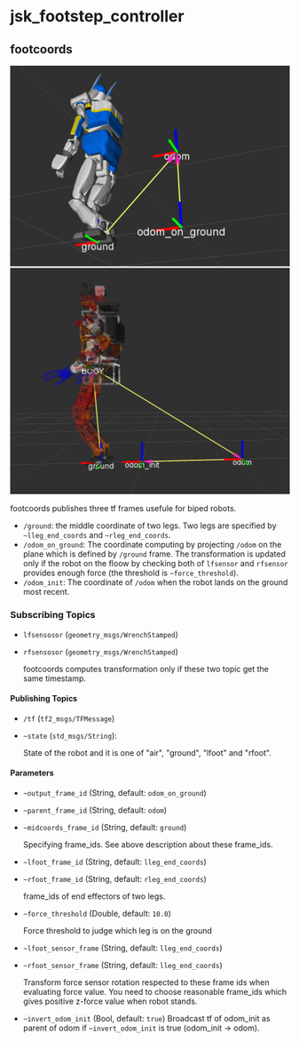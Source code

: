 # jsk\_footstep\_controller


## footcoords
![footcoords.png](images/footcoords.png)
![jaxon_odom_init.png](images/jaxon_odom_init.png)

footcoords publishes three tf frames usefule for biped robots.
* `/ground`: the middle coordinate of two legs. Two legs are specified
by `~lleg_end_coords` and `~rleg_end_coords`.
* `/odom_on_ground`: The coordinate computing by projecting `/odom` on the plane which is defined by `/ground` frame. The transformation is updated only if the robot on the floow by checking
both of `lfsensor` and `rfsensor` provides enough force (the threshold is `~force_threshold`).
* `/odom_init`: The coordinate of `/odom` when the robot lands on the ground most recent.

### Subscribing Topics
* `lfsensosor` (`geometry_msgs/WrenchStamped`)
* `rfsensosor` (`geometry_msgs/WrenchStamped`)

   footcoords computes transformation only if these two topic get the
   same timestamp.

#### Publishing Topics
* `/tf` (`tf2_msgs/TFMessage`)
* `~state` (`std_msgs/String`):

   State of the robot and it is one of "air", "ground", "lfoot" and "rfoot".

#### Parameters
* `~output_frame_id` (String, default: `odom_on_ground`)
* `~parent_frame_id` (String, default: `odom`)
* `~midcoords_frame_id` (String, default: `ground`)

   Specifying frame\_ids. See above description about these frame\_ids.
* `~lfoot_frame_id` (String, default: `lleg_end_coords`)
* `~rfoot_frame_id` (String, default: `rleg_end_coords`)

   frame\_ids of end effectors of two legs.
* `~force_threshold` (Double, default: `10.0`)

   Force threshold to judge which leg is on the ground

* `~lfoot_sensor_frame` (String, default: `lleg_end_coords`)
* `~rfoot_sensor_frame` (String, default: `lleg_end_coords`)

   Transform force sensor rotation respected to these frame ids when evaluating force value.
   You need to choose reasonable frame_ids which gives positive z-force value when robot stands.

* `~invert_odom_init` (Bool, default: `true`)
   Broadcast tf of odom_init as parent of odom if `~invert_odom_init` is true (odom_init -> odom).
